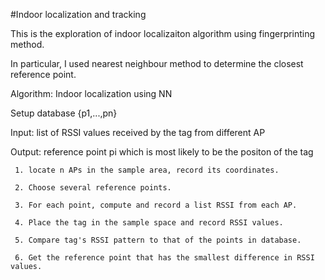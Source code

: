 #Indoor localization and tracking

This is the exploration of indoor localizaiton algorithm using fingerprinting method.

In particular, I used nearest neighbour method to determine the closest reference point.

Algorithm: Indoor localization using NN

  Setup database {p1,...,pn}
  
  Input: list of RSSI values received by the tag from different AP
  
  Output: reference point pi which is most likely to be the positon of the tag
  
     1. locate n APs in the sample area, record its coordinates.
     
     2. Choose several reference points. 
     
     3. For each point, compute and record a list RSSI from each AP. 
     
     4. Place the tag in the sample space and record RSSI values.
     
     5. Compare tag's RSSI pattern to that of the points in database.
     
     6. Get the reference point that has the smallest difference in RSSI values.
